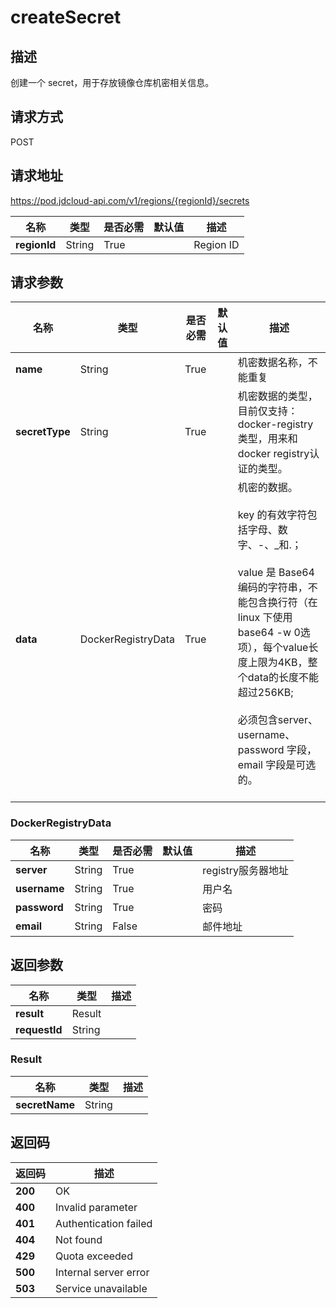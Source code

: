 # createSecret


## 描述
创建一个 secret，用于存放镜像仓库机密相关信息。


## 请求方式
POST

## 请求地址
https://pod.jdcloud-api.com/v1/regions/{regionId}/secrets

|名称|类型|是否必需|默认值|描述|
|---|---|---|---|---|
|**regionId**|String|True| |Region ID|

## 请求参数
|名称|类型|是否必需|默认值|描述|
|---|---|---|---|---|
|**name**|String|True| |机密数据名称，不能重复<br>|
|**secretType**|String|True| |机密数据的类型，目前仅支持：docker-registry 类型，用来和docker registry认证的类型。<br>|
|**data**|DockerRegistryData|True| |机密的数据。<br><br>key 的有效字符包括字母、数字、-、_和.； <br><br>value 是 Base64 编码的字符串，不能包含换行符（在 linux 下使用 base64 -w 0选项），每个value长度上限为4KB，整个data的长度不能超过256KB; <br><br>必须包含server、username、password 字段，email 字段是可选的。<br><br>|

### DockerRegistryData
|名称|类型|是否必需|默认值|描述|
|---|---|---|---|---|
|**server**|String|True| |registry服务器地址|
|**username**|String|True| |用户名|
|**password**|String|True| |密码|
|**email**|String|False| |邮件地址|

## 返回参数
|名称|类型|描述|
|---|---|---|
|**result**|Result| |
|**requestId**|String| |

### Result
|名称|类型|描述|
|---|---|---|
|**secretName**|String| |

## 返回码
|返回码|描述|
|---|---|
|**200**|OK|
|**400**|Invalid parameter|
|**401**|Authentication failed|
|**404**|Not found|
|**429**|Quota exceeded|
|**500**|Internal server error|
|**503**|Service unavailable|
